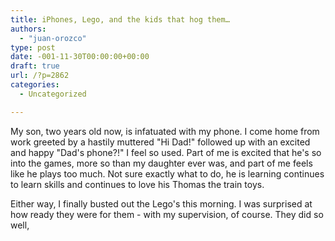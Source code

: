 ```yaml
---
title: iPhones, Lego, and the kids that hog them…
authors: 
  - "juan-orozco"
type: post
date: -001-11-30T00:00:00+00:00
draft: true
url: /?p=2862
categories:
  - Uncategorized

---
```

My son, two years old now, is infatuated with my phone. I come home from work greeted by a hastily muttered "Hi Dad!" followed up with an excited and happy "Dad's phone?!" I feel so used. Part of me is excited that he's so into the games, more so than my daughter ever was, and part of me feels like he plays too much. Not sure exactly what to do, he is learning continues to learn skills and continues to love his Thomas the train toys.

Either way, I finally busted out the Lego's this morning. I was surprised at how ready they were for them - with my supervision, of course. They did so well,